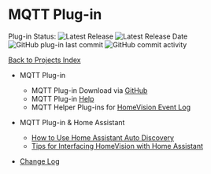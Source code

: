 # MQTT Plug-in

Plug-in Status: 
![Latest Release](https://img.shields.io/github/v/release/rebel7580/MQTT-Plug-in-For-HomeVisionXL?style=plastic) ![Latest Release Date](https://img.shields.io/badge/Latest%20Release%20Date-26%20Jan%202022-green?style=plastic) ![GitHub plug-in last commit](https://img.shields.io/github/last-commit/rebel7580/MQTT-Plug-in-For-HomeVisionXL?style=plastic) ![GitHub commit activity](https://img.shields.io/github/commit-activity/m/rebel7580/MQTT-Plug-in-For-HomeVisionXL?style=plastic)

[Back to Projects Index](/index)

* MQTT Plug-in
  * MQTT Plug-in Download via [GitHub](https://github.com/rebel7580/MQTT-Plug-in-For-HomeVisionXL)
  * MQTT Plug-in [Help](/MQTT/MQTT_Client_Plug-in)
  * MQTT Helper Plug-ins for [HomeVision Event Log](/MQTT/MQTT_Event_Log)

* MQTT Plug-in & Home Assistant
  * [How to Use Home Assistant Auto Discovery](/MQTT/HomeVision_Discovery_How-to)
  * [Tips for Interfacing HomeVision with Home Assistant](/MQTT/HomeVision_and_Home_Assistant)


* [Change Log](https://github.com/rebel7580/MQTT-Plug-in-For-HomeVisionXL/wiki/Change-Log)
